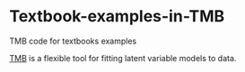 Textbook-examples-in-TMB
========================

TMB code for textbooks examples

[TMB](https://github.com/kaskr/adcomp) is a flexible tool for fitting latent variable models to data.
